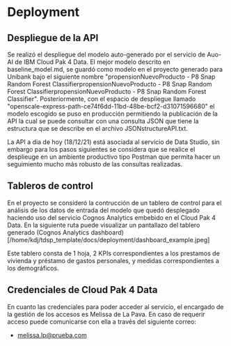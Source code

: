 # Deployment


Despliegue de la API
----
Se realizó el despliegue del modelo auto-generado por el servicio de Auo-AI de IBM Cloud Pak 4 Data. El mejor modelo descrito en baseline_model.md, se guardó como
modelo en el proyecto generado para Unibank bajo el siguiente nombre "propensionNuevoProducto - P8 Snap Random Forest ClassifierpropensionNuevoProducto - P8 Snap Random Forest ClassifierpropensionNuevoProducto - P8 Snap Random Forest Classifier". Posteriormente, 
con el espacio de despliegue llamado "openscale-express-path-ce74f6dd-11bd-48be-bcf2-d31071596680" el modelo escogido se puso en producción permitiendo 
la publicación de la API la cual se puede consultar con una consulta JSON que tiene la estructura que se describe en el archivo JSONstructureAPI.txt.

La API a dia de hoy (18/12/21) está asociada al servicio de Data Studio, sin embargo para los pasos siguientes se considera que se realice el desplieuge en un
ambiente productivo tipo Postman que permita hacer un seguimiento mucho más robusto de las consultas realizadas.


Tableros de control
----
En el proyecto se consideró la contrucción de un tablero de control para el análisis de los datos de entrada del modelo que quedó desplegado haciendo uso del
servicio Cognos Analytics embebido en el Cloud Pak 4 Data. En la siguiente ruta puede visualizar un pantallazo del tablero generado (Cognos Analytics dashboard)
[/home/kdj/tdsp_template/docs/deployment/dashboard_example.jpeg]

Este tablero consta de 1 hoja, 2 KPIs correspondientes a los prestamos de vivienda y préstamo de gastos personales, y medidas correspondientes a los demográficos.


Credenciales de Cloud Pak 4 Data
----
En cuanto las credenciales para poder acceder al servicio, el encargado de la gestión de los accesos es Melissa de La Pava.
En caso de requerir acceso puede comunicarse con ella a través del siguiente correo:

- melissa.lp@prueba.com 


